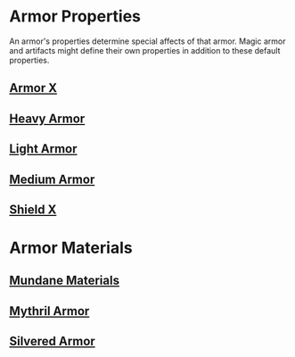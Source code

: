 # Armor Properties

An armor's properties determine special affects of that armor. Magic armor and artifacts might define their own properties in addition to these default properties.

## [Armor X](Armor%20X%20Property.md)

## [Heavy Armor](Heavy%20Armor%20Property.md)

## [Light Armor](Light%20Armor%20Property.md)

## [Medium Armor](Medium%20Armor%20Property.md)

## [Shield X](Shield%20X%20Property.md)

# Armor Materials

## [Mundane Materials](../../../Material%20Properties/Mundane%20Property.md#Mundane%20Materials)

## [Mythril Armor](../../../Material%20Properties/Mythril%20Property.md#Mythril%20Armor)

## [Silvered Armor](../../../Material%20Properties/Silvered%20Property.md#Silvered%20Armor)
